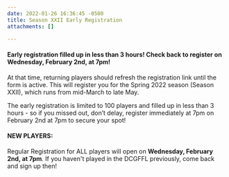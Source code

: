 ```yaml
---
date: 2022-01-26 16:36:45 -0500
title: Season XXII Early Registration
attachments: []

---
```

#### Early registration filled up in less than 3 hours!  Check back to register on Wednesday, February 2nd, at 7pm!

At that time, returning players should refresh the registration link until the form is active. This will register you for the Spring 2022 season (Season XXII), which runs from mid-March to late May.

The early registration is limited to 100 players and filled up in less than 3 hours - so if you missed out, don’t delay, register immediately at 7pm on February 2nd at 7pm to secure your spot!

#### NEW PLAYERS:

Regular Registration for ALL players will open on **Wednesday, February 2nd, at 7pm**.  If you haven't played in the DCGFFL previously, come back and sign up then!